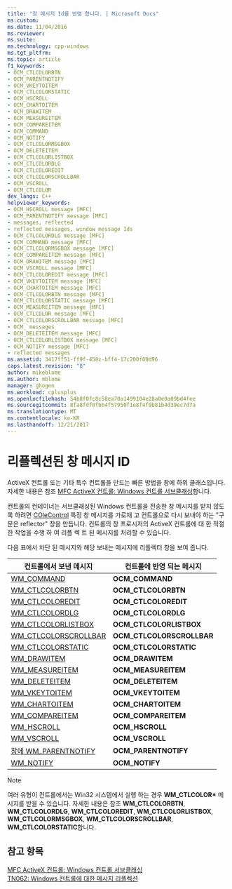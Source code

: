 ```yaml
---
title: "창 메시지 Id를 반영 합니다. | Microsoft Docs"
ms.custom: 
ms.date: 11/04/2016
ms.reviewer: 
ms.suite: 
ms.technology: cpp-windows
ms.tgt_pltfrm: 
ms.topic: article
f1_keywords:
- OCM_CTLCOLORBTN
- OCM_PARENTNOTIFY
- OCM_VKEYTOITEM
- OCM_CTLCOLORSTATIC
- OCM_HSCROLL
- OCM_CHARTOITEM
- OCM_DRAWITEM
- OCM_MEASUREITEM
- OCM_COMPAREITEM
- OCM_COMMAND
- OCM_NOTIFY
- OCM_CTLCOLORMSGBOX
- OCM_DELETEITEM
- OCM_CTLCOLORLISTBOX
- OCM_CTLCOLORDLG
- OCM_CTLCOLOREDIT
- OCM_CTLCOLORSCROLLBAR
- OCM_VSCROLL
- OCM_CTLCOLOR
dev_langs: C++
helpviewer_keywords:
- OCM_HSCROLL message [MFC]
- OCM_PARENTNOTIFY message [MFC]
- messages, reflected
- reflected messages, window message Ids
- OCM_CTLCOLORDLG message [MFC]
- OCM_COMMAND message [MFC]
- OCM_CTLCOLORMSGBOX message [MFC]
- OCM_COMPAREITEM message [MFC]
- OCM_DRAWITEM message [MFC]
- OCM_VSCROLL message [MFC]
- OCM_CTLCOLOREDIT message [MFC]
- OCM_VKEYTOITEM message [MFC]
- OCM_CHARTOITEM message [MFC]
- OCM_CTLCOLORBTN message [MFC]
- OCM_CTLCOLORSTATIC message [MFC]
- OCM_MEASUREITEM message [MFC]
- OCM_CTLCOLOR message [MFC]
- OCM_CTLCOLORSCROLLBAR message [MFC]
- OCM_ messages
- OCM_DELETEITEM message [MFC]
- OCM_CTLCOLORLISTBOX message [MFC]
- OCM_NOTIFY message [MFC]
- reflected messages
ms.assetid: 3417ff51-ff9f-458c-bff4-17c200f00d96
caps.latest.revision: "8"
author: mikeblome
ms.author: mblome
manager: ghogen
ms.workload: cplusplus
ms.openlocfilehash: 54b8f0fc8c58ea70a1499104e28a0e0a09bd4fee
ms.sourcegitcommit: 8fa8fdf0fbb4f57950f1e8f4f9b81b4d39ec7d7a
ms.translationtype: MT
ms.contentlocale: ko-KR
ms.lasthandoff: 12/21/2017
---
```

# <a name="reflected-window-message-ids"></a>리플렉션된 창 메시지 ID
ActiveX 컨트롤 또는 기타 특수 컨트롤을 만드는 빠른 방법을 창에 하위 클래스입니다. 자세한 내용은 참조 [MFC ActiveX 컨트롤: Windows 컨트롤 서브클래싱](../mfc/mfc-activex-controls-subclassing-a-windows-control.md)합니다.  
  
 컨트롤의 컨테이너는 서브클래싱된 Windows 컨트롤을 전송한 창 메시지를 받지 않도록 하려면 [COleControl](../mfc/reference/colecontrol-class.md) 특정 창 메시지를 가로채 고 컨트롤으로 다시 보내야 하는 "구문은 reflector" 창을 만듭니다. 컨트롤의 창 프로시저의 ActiveX 컨트롤에 대 한 적절 한 작업을 수행 하 여 리플 렉 트 된 메시지를 처리할 수 있습니다.  
  
 다음 표에서 차단 된 메시지와 해당 보내는 메시지에 리플렉터 창을 보여 줍니다.  
  
|컨트롤에서 보낸 메시지|컨트롤에 반영 되는 메시지|  
|---------------------------------|--------------------------------------|  
|[WM_COMMAND](http://msdn.microsoft.com/library/windows/desktop/ms647591)|**OCM_COMMAND**|  
|[WM_CTLCOLORBTN](http://msdn.microsoft.com/library/windows/desktop/bb761849)|**OCM_CTLCOLORBTN**|  
|[WM_CTLCOLOREDIT](http://msdn.microsoft.com/library/windows/desktop/bb761691)|**OCM_CTLCOLOREDIT**|  
|[WM_CTLCOLORDLG](http://msdn.microsoft.com/library/windows/desktop/ms645417)|**OCM_CTLCOLORDLG**|  
|[WM_CTLCOLORLISTBOX](http://msdn.microsoft.com/library/windows/desktop/bb761360)|**OCM_CTLCOLORLISTBOX**|  
|[WM_CTLCOLORSCROLLBAR](http://msdn.microsoft.com/library/windows/desktop/bb787573)|**OCM_CTLCOLORSCROLLBAR**|  
|[WM_CTLCOLORSTATIC](http://msdn.microsoft.com/library/windows/desktop/bb787524)|**OCM_CTLCOLORSTATIC**|  
|[WM_DRAWITEM](http://msdn.microsoft.com/library/windows/desktop/bb775923)|**OCM_DRAWITEM**|  
|[WM_MEASUREITEM](http://msdn.microsoft.com/library/windows/desktop/bb775925)|**OCM_MEASUREITEM**|  
|[WM_DELETEITEM](http://msdn.microsoft.com/library/windows/desktop/bb761362)|**OCM_DELETEITEM**|  
|[WM_VKEYTOITEM](http://msdn.microsoft.com/library/windows/desktop/bb761364)|**OCM_VKEYTOITEM**|  
|[WM_CHARTOITEM](http://msdn.microsoft.com/library/windows/desktop/bb761358)|**OCM_CHARTOITEM**|  
|[WM_COMPAREITEM](http://msdn.microsoft.com/library/windows/desktop/bb775921)|**OCM_COMPAREITEM**|  
|[WM_HSCROLL](http://msdn.microsoft.com/library/windows/desktop/bb787575)|**OCM_HSCROLL**|  
|[WM_VSCROLL](http://msdn.microsoft.com/library/windows/desktop/bb787577)|**OCM_VSCROLL**|  
|[창에 WM_PARENTNOTIFY](https://msdn.microsoft.com/library/ms632638.aspx)|**OCM_PARENTNOTIFY**|  
|[WM_NOTIFY](http://msdn.microsoft.com/library/windows/desktop/bb775583)|**OCM_NOTIFY**|  
  
> [!NOTE]
>  여러 유형이 컨트롤에서는 Win32 시스템에서 실행 하는 경우 **WM_CTLCOLOR\***  메시지를 받을 수 있습니다. 자세한 내용은 참조 **WM_CTLCOLORBTN**, **WM_CTLCOLORDLG**, **WM_CTLCOLOREDIT**, **WM_CTLCOLORLISTBOX**,  **WM_CTLCOLORMSGBOX**, **WM_CTLCOLORSCROLLBAR**, **WM_CTLCOLORSTATIC**합니다.  
  
## <a name="see-also"></a>참고 항목  
 [MFC ActiveX 컨트롤: Windows 컨트롤 서브클래싱](../mfc/mfc-activex-controls-subclassing-a-windows-control.md)   
 [TN062: Windows 컨트롤에 대한 메시지 리플렉션](../mfc/tn062-message-reflection-for-windows-controls.md)

